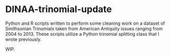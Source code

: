 # DINAA-trinomial-update

Python and R scripts  written to perform some cleaning work on a dataset of Smithsonian Trinomials taken from American Antiquity issues ranging from 2004 to 2013.
These scripts utilize a Python trinomial splitting class that I wrote previously.

WIP.
